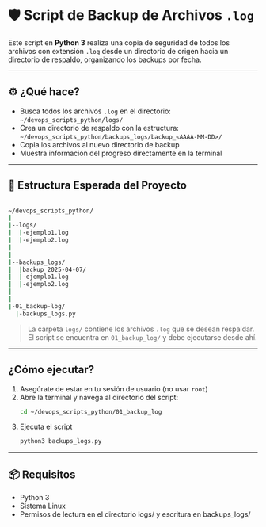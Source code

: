 # 🛡️ Script de Backup de Archivos `.log`

Este script en **Python 3** realiza una copia de seguridad de todos los archivos con extensión `.log` desde un directorio de origen hacia un directorio de respaldo, organizando los backups por fecha.

---

## ⚙️ ¿Qué hace?

- Busca todos los archivos `.log` en el directorio:  
  `~/devops_scripts_python/logs/`
- Crea un directorio de respaldo con la estructura:  
  `~/devops_scripts_python/backups_logs/backup_<AAAA-MM-DD>/`
- Copia los archivos al nuevo directorio de backup
- Muestra información del progreso directamente en la terminal

---

## 📁 Estructura Esperada del Proyecto

```bash

~/devops_scripts_python/
|
|--logs/
|  |-ejemplo1.log
|  |-ejemplo2.log
|
|
|--backups_logs/
|  |backup_2025-04-07/
|  |-ejemplo1.log
|  |-ejemplo2.log
|
|
|-01_backup-log/
  |-backups_logs.py

```

> La carpeta `logs/` contiene los archivos `.log` que se desean respaldar.  
> El script se encuentra en `01_backup_log/` y debe ejecutarse desde ahí.

---

## ¿Cómo ejecutar?

1. Asegúrate de estar en tu sesión de usuario (no usar `root`)
2. Abre la terminal y navega al directorio del script:
   ```bash
   cd ~/devops_scripts_python/01_backup_log
3. Ejecuta el script
   ```bash
   python3 backups_logs.py
---
   
## 📦 Requisitos

- Python 3
- Sistema Linux
- Permisos de lectura en el directorio logs/ y escritura en backups_logs/

